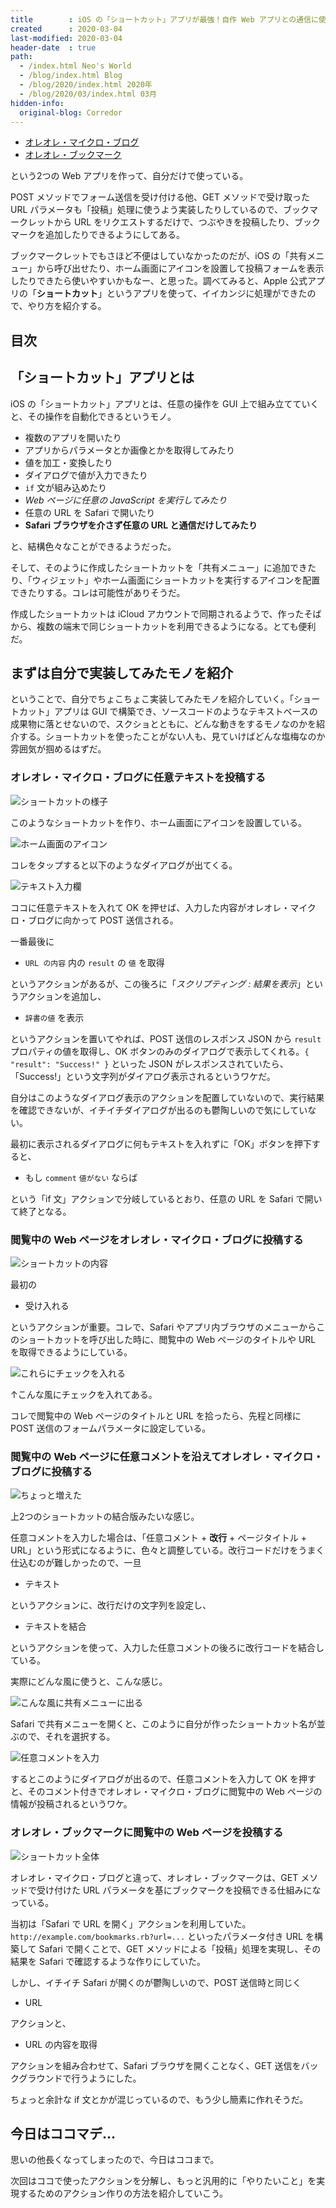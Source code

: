 ```yaml
---
title        : iOS の「ショートカット」アプリが最強！自作 Web アプリとの通信に使ってみた
created      : 2020-03-04
last-modified: 2020-03-04
header-date  : true
path:
  - /index.html Neo's World
  - /blog/index.html Blog
  - /blog/2020/index.html 2020年
  - /blog/2020/03/index.html 03月
hidden-info:
  original-blog: Corredor
---
```


- [オレオレ・マイクロ・ブログ](https://github.com/Neos21/neos-php-micro-blog)
- [オレオレ・ブックマーク](https://github.com/Neos21/neos-ruby-bookmarks)

という2つの Web アプリを作って、自分だけで使っている。

POST メソッドでフォーム送信を受け付ける他、GET メソッドで受け取った URL パラメータも「投稿」処理に使うよう実装したりしているので、ブックマークレットから URL をリクエストするだけで、つぶやきを投稿したり、ブックマークを追加したりできるようにしてある。

ブックマークレットでもさほど不便はしていなかったのだが、iOS の「共有メニュー」から呼び出せたり、ホーム画面にアイコンを設置して投稿フォームを表示したりできたら使いやすいかもなー、と思った。調べてみると、Apple 公式アプリの「**ショートカット**」というアプリを使って、イイカンジに処理ができたので、やり方を紹介する。

## 目次

## 「ショートカット」アプリとは

iOS の「ショートカット」アプリとは、任意の操作を GUI 上で組み立てていくと、その操作を自動化できるというモノ。

- 複数のアプリを開いたり
- アプリからパラメータとか画像とかを取得してみたり
- 値を加工・変換したり
- ダイアログで値が入力できたり
- `if` 文が組み込めたり
- *Web ページに任意の JavaScript を実行してみたり*
- 任意の URL を Safari で開いたり
- **Safari ブラウザを介さず任意の URL と通信だけしてみたり**

と、結構色々なことができるようだった。

そして、そのように作成したショートカットを「共有メニュー」に追加できたり、「ウィジェット」やホーム画面にショートカットを実行するアイコンを配置できたりする。コレは可能性がありそうだ。

作成したショートカットは iCloud アカウントで同期されるようで、作ったそばから、複数の端末で同じショートカットを利用できるようになる。とても便利だ。

## まずは自分で実装してみたモノを紹介

ということで、自分でちょこちょこ実装してみたモノを紹介していく。「ショートカット」アプリは GUI で構築でき、ソースコードのようなテキストベースの成果物に落とせないので、スクショとともに、どんな動きをするモノなのかを紹介する。ショートカットを使ったことがない人も、見ていけばどんな塩梅なのか雰囲気が掴めるはずだ。

### オレオレ・マイクロ・ブログに任意テキストを投稿する

![ショートカットの様子](04-02-07.png)

このようなショートカットを作り、ホーム画面にアイコンを設置している。

![ホーム画面のアイコン](04-02-08.png)

コレをタップすると以下のようなダイアログが出てくる。

![テキスト入力欄](04-02-01.png)

ココに任意テキストを入れて OK を押せば、入力した内容がオレオレ・マイクロ・ブログに向かって POST 送信される。

一番最後に

- `URL の内容` 内の `result` の `値` を取得

というアクションがあるが、この後ろに「*スクリプティング : 結果を表示*」というアクションを追加し、

- `辞書の値` を表示

というアクションを置いてやれば、POST 送信のレスポンス JSON から `result` プロパティの値を取得し、OK ボタンのみのダイアログで表示してくれる。`{ "result": "Success!" }` といった JSON がレスポンスされていたら、「Success!」という文字列がダイアログ表示されるというワケだ。

自分はこのようなダイアログ表示のアクションを配置していないので、実行結果を確認できないが、イチイチダイアログが出るのも鬱陶しいので気にしていない。

最初に表示されるダイアログに何もテキストを入れずに「OK」ボタンを押下すると、

- もし `comment` `値がない` ならば

という「if 文」アクションで分岐しているとおり、任意の URL を Safari で開いて終了となる。

### 閲覧中の Web ページをオレオレ・マイクロ・ブログに投稿する

![ショートカットの内容](04-02-09.png)

最初の

- 受け入れる

というアクションが重要。コレで、Safari やアプリ内ブラウザのメニューからこのショートカットを呼び出した時に、閲覧中の Web ページのタイトルや URL を取得できるようにしている。

![これらにチェックを入れる](04-02-02.png)

↑こんな風にチェックを入れてある。

コレで閲覧中の Web ページのタイトルと URL を拾ったら、先程と同様に POST 送信のフォームパラメータに設定している。

### 閲覧中の Web ページに任意コメントを沿えてオレオレ・マイクロ・ブログに投稿する

![ちょっと増えた](04-02-03.png)

上2つのショートカットの結合版みたいな感じ。

任意コメントを入力した場合は、「任意コメント + **改行** + ページタイトル + URL」という形式になるように、色々と調整している。改行コードだけをうまく仕込むのが難しかったので、一旦

- テキスト

というアクションに、改行だけの文字列を設定し、

- テキストを結合

というアクションを使って、入力した任意コメントの後ろに改行コードを結合している。

実際にどんな風に使うと、こんな感じ。

![こんな風に共有メニューに出る](04-02-04.png)

Safari で共有メニューを開くと、このように自分が作ったショートカット名が並ぶので、それを選択する。

![任意コメントを入力](04-02-05.png)

するとこのようにダイアログが出るので、任意コメントを入力して OK を押すと、そのコメント付きでオレオレ・マイクロ・ブログに閲覧中の Web ページの情報が投稿されるというワケ。

### オレオレ・ブックマークに閲覧中の Web ページを投稿する

![ショートカット全体](04-02-06.png)

オレオレ・マイクロ・ブログと違って、オレオレ・ブックマークは、GET メソッドで受け付けた URL パラメータを基にブックマークを投稿できる仕組みになっている。

当初は「Safari で URL を開く」アクションを利用していた。`http://example.com/bookmarks.rb?url=...` といったパラメータ付き URL を構築して Safari で開くことで、GET メソッドによる「投稿」処理を実現し、その結果を Safari で確認するような作りにしていた。

しかし、イチイチ Safari が開くのが鬱陶しいので、POST 送信時と同じく

- URL

アクションと、

- URL の内容を取得

アクションを組み合わせて、Safari ブラウザを開くことなく、GET 送信をバックグラウンドで行うようにした。

ちょっと余計な if 文とかが混じっているので、もう少し簡素に作れそうだ。

## 今日はココマデ…

思いの他長くなってしまったので、今日はココまで。

次回はココで使ったアクションを分解し、もっと汎用的に「やりたいこと」を実現するためのアクション作りの方法を紹介していこう。
